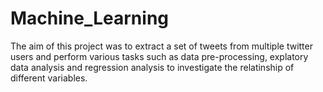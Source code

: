 # Machine_Learning
The aim of this project was to extract a set of tweets from multiple twitter users and perform various tasks such as data pre-processing, 
explatory data analysis and regression analysis to investigate the relatinship of different variables.
